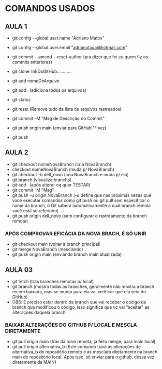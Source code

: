 # COMANDOS USADOS

## AULA 1

- git config --global user.name "Adriano Matos"
- git config --global user.email "adrianotaua@hotmail.com"

- git commit --amend --reset-author
  (pra dizer que foi eu quem fiz os commits anteriores)

- git clone linkDoGitHub............
- git add nomeDoArquivo
- git add . (adiciona todos os arquivos)
- git status
- git reset (Remove tudo da lista de arquivos rastreados)
- git commit -M "Msg de Descrição do Commit"
- git push origin main (enviar para GitHub 1ª vez)
- git push

## AULA 2

- git checkout nomeNovaBranch (cria NovaBranch)
- checkout nomeNovaBranch (muda p/ NovaBranch)
- git checkout -b dell_novo (cria NovaBranch e muda p/ ela)
- git branch (visualiza branchs)
- git add . (após alterar oq quer TESTAR)
- git commit -M "Msg"
- git push -u origin NovaBranch (-u define que nas próximas vezes que você executar comandos como git push ou git pull sem especificar o nome da branch, o Git saberá automaticamente a qual branch remota você está se referindo).
- git push origin dell_novo (sem configurar o rastreamento da branch remota)

### APÓS COMPROVAR EFICÁCIA DA NOVA BRACH, É SÓ UNIR

- git checkout main (voltar à branch principal)
- git merge NovaBranch (mesclando)
- git push origin main (enviando branch main atualizada)

## AULA 03

- git fetch (trás branches remotas p/ local)
- git branch (mostra todas as branches, geralmente não mostra a branch recém baixada, mas se mudar para ela vai verificar que ela veio do GitHub)
- OBS: É preciso estar dentro da branch que vai receber o código da branch que modificou o código, isso significa que vc vai "aceitar" as alterações daquela branch.

### BAIXAR ALTERAÇÕES DO GITHUB P/ LOCAL E MESCLA DIRETAMENTE

- git pull origin main (trás da main remota, já feito merge, para main local)
- git pull origin alternativa_b (Este comando trará as alterações de alternativa_b do repositório remoto e as mesclará diretamente na branch main do repositório local. Após isso, só enviar para o github, dessa vez diretamente da MAIN)
